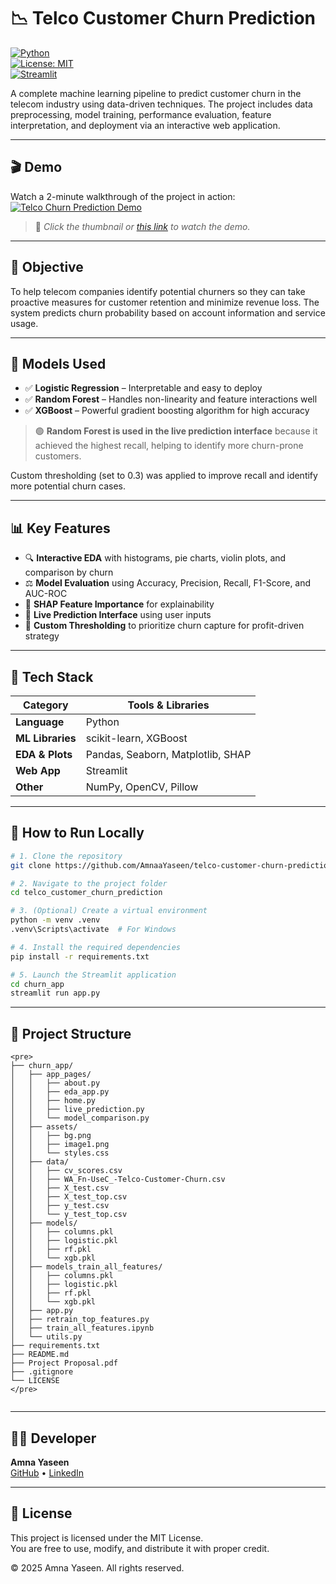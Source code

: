 # 📉 Telco Customer Churn Prediction

[![Python](https://img.shields.io/badge/Python-3.10%2B-blue?logo=python)](https://www.python.org/)  
[![License: MIT](https://img.shields.io/badge/License-MIT-green.svg)](#-license)  
[![Streamlit](https://img.shields.io/badge/Built%20With-Streamlit-ff4b4b?logo=streamlit)](https://streamlit.io)

A complete machine learning pipeline to predict customer churn in the telecom industry using data-driven techniques. The project includes data preprocessing, model training, performance evaluation, feature interpretation, and deployment via an interactive web application.

---

## 🎬 Demo

Watch a 2-minute walkthrough of the project in action:  
[![Telco Churn Prediction Demo](https://img.youtube.com/vi/2VUMmAisBwk/0.jpg)](https://youtu.be/2VUMmAisBwk)

> 📌 *Click the thumbnail or [this link](https://youtu.be/2VUMmAisBwk) to watch the demo.*

---

## 🎯 Objective

To help telecom companies identify potential churners so they can take proactive measures for customer retention and minimize revenue loss. The system predicts churn probability based on account information and service usage.

---

## 🧠 Models Used

- ✅ **Logistic Regression** – Interpretable and easy to deploy  
- ✅ **Random Forest** – Handles non-linearity and feature interactions well  
- ✅ **XGBoost** – Powerful gradient boosting algorithm for high accuracy  

> 🟢 **Random Forest is used in the live prediction interface** because it achieved the highest recall, helping to identify more churn-prone customers.

Custom thresholding (set to 0.3) was applied to improve recall and identify more potential churn cases.

---

## 📊 Key Features

- 🔍 **Interactive EDA** with histograms, pie charts, violin plots, and comparison by churn  
- ⚖️ **Model Evaluation** using Accuracy, Precision, Recall, F1-Score, and AUC-ROC  
- 🧠 **SHAP Feature Importance** for explainability  
- 🤖 **Live Prediction Interface** using user inputs  
- 🎯 **Custom Thresholding** to prioritize churn capture for profit-driven strategy  

---

## 🧰 Tech Stack

| Category         | Tools & Libraries                                     |
|------------------|--------------------------------------------------------|
| **Language**     | Python                                                 |
| **ML Libraries** | scikit-learn, XGBoost                                  |
| **EDA & Plots**  | Pandas, Seaborn, Matplotlib, SHAP                      |
| **Web App**      | Streamlit                                              |
| **Other**        | NumPy, OpenCV, Pillow                                  |

---

## 🚀 How to Run Locally

```bash
# 1. Clone the repository
git clone https://github.com/AmnaaYaseen/telco-customer-churn-prediction.git

# 2. Navigate to the project folder
cd telco_customer_churn_prediction

# 3. (Optional) Create a virtual environment
python -m venv .venv
.venv\Scripts\activate  # For Windows

# 4. Install the required dependencies
pip install -r requirements.txt

# 5. Launch the Streamlit application
cd churn_app
streamlit run app.py
```

---

## 📁 Project Structure

```
<pre>
├── churn_app/
│   ├── app_pages/
│   │   ├── about.py
│   │   ├── eda_app.py
│   │   ├── home.py
│   │   ├── live_prediction.py
│   │   └── model_comparison.py
│   ├── assets/
│   │   ├── bg.png
│   │   ├── image1.png
│   │   └── styles.css
│   ├── data/
│   │   ├── cv_scores.csv
│   │   ├── WA_Fn-UseC_-Telco-Customer-Churn.csv
│   │   ├── X_test.csv
│   │   ├── X_test_top.csv
│   │   ├── y_test.csv
│   │   └── y_test_top.csv
│   ├── models/
│   │   ├── columns.pkl
│   │   ├── logistic.pkl
│   │   ├── rf.pkl
│   │   └── xgb.pkl
│   ├── models_train_all_features/
│   │   ├── columns.pkl
│   │   ├── logistic.pkl
│   │   ├── rf.pkl
│   │   └── xgb.pkl
│   ├── app.py
│   ├── retrain_top_features.py
│   ├── train_all_features.ipynb
│   └── utils.py
├── requirements.txt
├── README.md
├── Project Proposal.pdf
├── .gitignore
└── LICENSE
</pre>


```

---

## 👩‍💻 Developer

**Amna Yaseen**  
[GitHub](https://github.com/AmnaaYaseen) • [LinkedIn](https://linkedin.com/in/amnayaseen)

---

## 📄 License

This project is licensed under the MIT License.  
You are free to use, modify, and distribute it with proper credit.  

© 2025 Amna Yaseen. All rights reserved.
